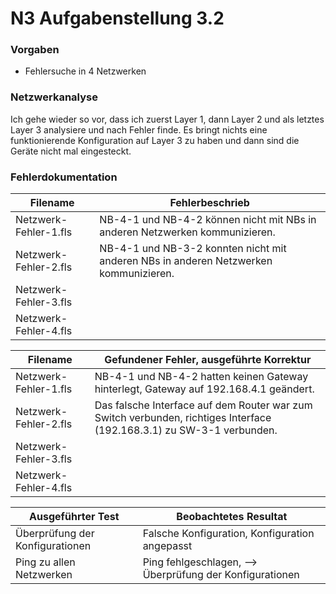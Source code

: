 # N3 Aufgabenstellung 3.2

### Vorgaben
- Fehlersuche in 4 Netzwerken

### Netzwerkanalyse
Ich gehe wieder so vor, dass ich zuerst Layer 1, dann Layer 2 und als letztes Layer 3 analysiere und nach Fehler finde. Es bringt nichts eine funktionierende Konfiguration auf Layer 3 zu haben und dann sind die Geräte nicht mal eingesteckt. 

### Fehlerdokumentation

| Filename              | Fehlerbeschrieb                                                                      |
| --------------------- | ------------------------------------------------------------------------------------ |
| Netzwerk-Fehler-1.fls | NB-4-1 und NB-4-2 können nicht mit NBs in anderen Netzwerken kommunizieren.          |
| Netzwerk-Fehler-2.fls | NB-4-1 und NB-3-2 konnten nicht mit anderen NBs in anderen Netzwerken kommunizieren. |
| Netzwerk-Fehler-3.fls |                                                                                      |
| Netzwerk-Fehler-4.fls |                                                                                      |


| Filename              | Gefundener Fehler, ausgeführte Korrektur                                                                               |
| --------------------- | ---------------------------------------------------------------------------------------------------------------------- |
| Netzwerk-Fehler-1.fls | NB-4-1 und NB-4-2 hatten keinen Gateway hinterlegt, Gateway auf 192.168.4.1 geändert.                                  |
| Netzwerk-Fehler-2.fls | Das falsche Interface auf dem Router war zum Switch verbunden, richtiges Interface (192.168.3.1) zu SW-3-1 verbunden.  |
| Netzwerk-Fehler-3.fls |                                                                                                                        |
| Netzwerk-Fehler-4.fls |                                                                                                                        |


| Ausgeführter Test               | Beobachtetes Resultat                                    |
| ------------------------------- | -------------------------------------------------------- |
| Überprüfung der Konfigurationen | Falsche Konfiguration, Konfiguration angepasst           |
| Ping zu allen Netzwerken        | Ping fehlgeschlagen, --> Überprüfung der Konfigurationen |
